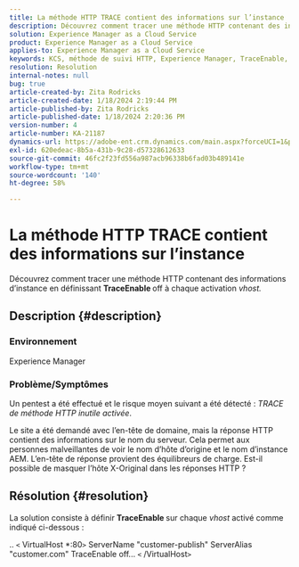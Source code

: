 ```yaml
---
title: La méthode HTTP TRACE contient des informations sur l’instance
description: Découvrez comment tracer une méthode HTTP contenant des informations d’instance.
solution: Experience Manager as a Cloud Service
product: Experience Manager as a Cloud Service
applies-to: Experience Manager as a Cloud Service
keywords: KCS, méthode de suivi HTTP, Experience Manager, TraceEnable, Vhost
resolution: Resolution
internal-notes: null
bug: true
article-created-by: Zita Rodricks
article-created-date: 1/18/2024 2:19:44 PM
article-published-by: Zita Rodricks
article-published-date: 1/18/2024 2:20:36 PM
version-number: 4
article-number: KA-21187
dynamics-url: https://adobe-ent.crm.dynamics.com/main.aspx?forceUCI=1&pagetype=entityrecord&etn=knowledgearticle&id=41a8f49e-0cb6-ee11-a569-6045bd0065f9
exl-id: 620edeac-8b5a-431b-9c28-d57328612633
source-git-commit: 46fc2f23fd556a987acb96338b6fad03b489141e
workflow-type: tm+mt
source-wordcount: '140'
ht-degree: 58%

---
```


# La méthode HTTP TRACE contient des informations sur l’instance


Découvrez comment tracer une méthode HTTP contenant des informations d’instance en définissant <b>TraceEnable </b>off à chaque activation *vhost.*

## Description {#description}


### <b>Environnement</b>

Experience Manager



### <b>Problème/Symptômes</b>

Un pentest a été effectué et le risque moyen suivant a été détecté : *TRACE de méthode HTTP inutile activée*.

Le site a été demandé avec l’en-tête de domaine, mais la réponse HTTP contient des informations sur le nom du serveur. Cela permet aux personnes malveillantes de voir le nom d’hôte d’origine et le nom d’instance AEM. L’en-tête de réponse provient des équilibreurs de charge. Est-il possible de masquer l’hôte X-Original dans les réponses HTTP ?


## Résolution {#resolution}


La solution consiste à définir <b>TraceEnable </b>sur chaque *vhost* activé comme indiqué ci-dessous :

..
`<` VirtualHost \*:80`>`
ServerName &quot;customer-publish&quot; ServerAlias &quot;customer.com&quot; TraceEnable off...
`<` /VirtualHost`>`
